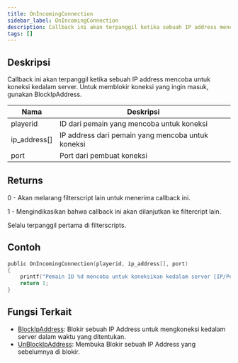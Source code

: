```yaml
---
title: OnIncomingConnection
sidebar_label: OnIncomingConnection
description: Callback ini akan terpanggil ketika sebuah IP address mencoba untuk koneksi kedalam server.
tags: []
---
```


## Deskripsi

Callback ini akan terpanggil ketika sebuah IP address mencoba untuk koneksi kedalam server. Untuk memblokir koneksi yang ingin masuk, gunakan BlockIpAddress.

| Nama         | Deskripsi                                         |
| ------------ | ------------------------------------------------- |
| playerid     | ID dari pemain yang mencoba untuk koneksi         |
| ip_address[] | IP address dari pemain yang mencoba untuk koneksi |
| port         | Port dari pembuat koneksi                         |

## Returns

0 - Akan melarang filterscript lain untuk menerima callback ini.

1 - Mengindikasikan bahwa callback ini akan dilanjutkan ke filtercript lain.

Selalu terpanggil pertama di filterscripts.

## Contoh

```c
public OnIncomingConnection(playerid, ip_address[], port)
{
    printf("Pemain ID %d mencoba untuk koneksikan kedalam server [IP/Port: %s:%i]", playerid, ip_address, port);
    return 1;
}
```

## Fungsi Terkait

- [BlockIpAddress](../functions/BlockIpAddress.md): Blokir sebuah IP Address untuk mengkoneksi kedalam server dalam waktu yang ditentukan.
- [UnBlockIpAddress](../functions/UnBlockIpAddress.md): Membuka Blokir sebuah IP Address yang sebelumnya di blokir.

